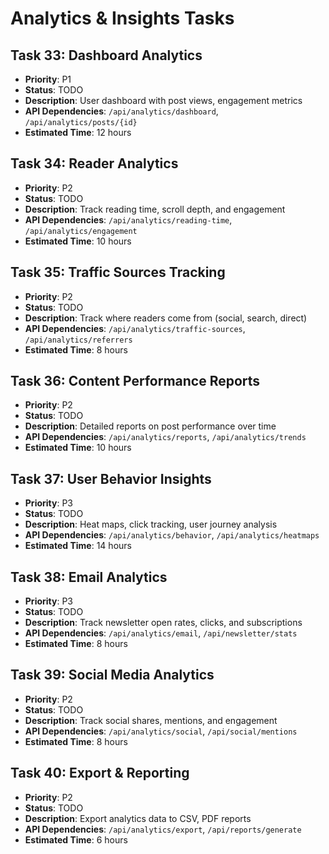 # Analytics & Insights Tasks

## Task 33: Dashboard Analytics
- **Priority**: P1
- **Status**: TODO
- **Description**: User dashboard with post views, engagement metrics
- **API Dependencies**: `/api/analytics/dashboard`, `/api/analytics/posts/{id}`
- **Estimated Time**: 12 hours

## Task 34: Reader Analytics
- **Priority**: P2
- **Status**: TODO
- **Description**: Track reading time, scroll depth, and engagement
- **API Dependencies**: `/api/analytics/reading-time`, `/api/analytics/engagement`
- **Estimated Time**: 10 hours

## Task 35: Traffic Sources Tracking
- **Priority**: P2
- **Status**: TODO
- **Description**: Track where readers come from (social, search, direct)
- **API Dependencies**: `/api/analytics/traffic-sources`, `/api/analytics/referrers`
- **Estimated Time**: 8 hours

## Task 36: Content Performance Reports
- **Priority**: P2
- **Status**: TODO
- **Description**: Detailed reports on post performance over time
- **API Dependencies**: `/api/analytics/reports`, `/api/analytics/trends`
- **Estimated Time**: 10 hours

## Task 37: User Behavior Insights
- **Priority**: P3
- **Status**: TODO
- **Description**: Heat maps, click tracking, user journey analysis
- **API Dependencies**: `/api/analytics/behavior`, `/api/analytics/heatmaps`
- **Estimated Time**: 14 hours

## Task 38: Email Analytics
- **Priority**: P3
- **Status**: TODO
- **Description**: Track newsletter open rates, clicks, and subscriptions
- **API Dependencies**: `/api/analytics/email`, `/api/newsletter/stats`
- **Estimated Time**: 8 hours

## Task 39: Social Media Analytics
- **Priority**: P2
- **Status**: TODO
- **Description**: Track social shares, mentions, and engagement
- **API Dependencies**: `/api/analytics/social`, `/api/social/mentions`
- **Estimated Time**: 8 hours

## Task 40: Export & Reporting
- **Priority**: P2
- **Status**: TODO
- **Description**: Export analytics data to CSV, PDF reports
- **API Dependencies**: `/api/analytics/export`, `/api/reports/generate`
- **Estimated Time**: 6 hours